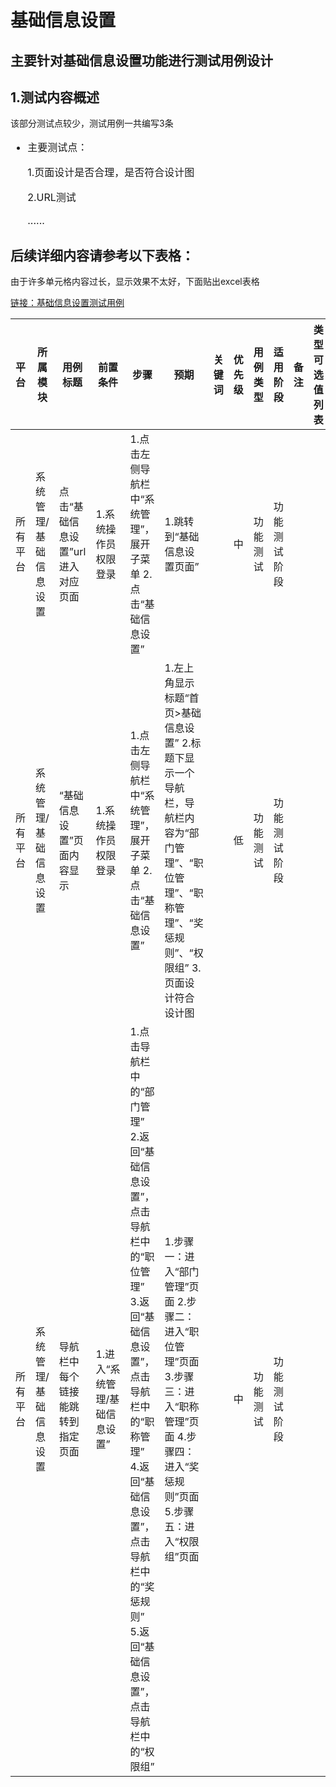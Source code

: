 # 基础信息设置

## 主要针对基础信息设置功能进行测试用例设计

## 1.测试内容概述

<p>该部分测试点较少，测试用例一共编写3条</p>


<ul style="font-size:16px">
<li>主要测试点：
    <p>1.页面设计是否合理，是否符合设计图</p>
    <p>2.URL测试</p>
    <p>......</p>
</li>
</ul>



## 后续详细内容请参考以下表格：

<p>由于许多单元格内容过长，显示效果不太好，下面贴出excel表格</p>

<a href="./基础信息设置测试用例设计.xlsx">链接：基础信息设置测试用例</a>



| 平台     | 所属模块              | 用例标题                          | 前置条件                      | 步骤                                                         | 预期                                                         | 关键词 | 优先级 | 用例类型 | 适用阶段     | 备注 | 类型可选值列表 | 阶段可选值列表 | 平台           |
| -------- | --------------------- | --------------------------------- | ----------------------------- | ------------------------------------------------------------ | ------------------------------------------------------------ | ------ | ------ | -------- | ------------ | ---- | -------------- | -------------- | -------------- |
| 所有平台 | 系统管理/基础信息设置 | 点击“基础信息设置”url进入对应页面 | 1.系统操作员权限登录          | 1.点击左侧导航栏中“系统管理”，展开子菜单 2.点击“基础信息设置” | 1.跳转到“基础信息设置页面”                                   |        | 中     | 功能测试 | 功能测试阶段 |      |                |                | 所有平台(#463) |
| 所有平台 | 系统管理/基础信息设置 | “基础信息设置”页面内容显示        | 1.系统操作员权限登录          | 1.点击左侧导航栏中“系统管理”，展开子菜单 2.点击“基础信息设置” | 1.左上角显示标题“首页>基础信息设置” 2.标题下显示一个导航栏，导航栏内容为“部门管理”、“职位管理”、“职称管理”、“奖惩规则”、“权限组” 3.页面设计符合设计图 |        | 低     | 功能测试 | 功能测试阶段 |      |                |                | 所有平台(#464) |
| 所有平台 | 系统管理/基础信息设置 | 导航栏中每个链接能跳转到指定页面  | 1.进入“系统管理/基础信息设置” | 1.点击导航栏中的“部门管理” 2.返回“基础信息设置”，点击导航栏中的“职位管理” 3.返回“基础信息设置”，点击导航栏中的“职称管理” 4.返回“基础信息设置”，点击导航栏中的“奖惩规则” 5.返回“基础信息设置”，点击导航栏中的“权限组” | 1.步骤一：进入“部门管理”页面 2.步骤二：进入“职位管理”页面 3.步骤三：进入“职称管理”页面 4.步骤四：进入“奖惩规则”页面 5.步骤五：进入“权限组”页面 |        | 中     | 功能测试 | 功能测试阶段 |      |                |                | 所有平台(#465) |